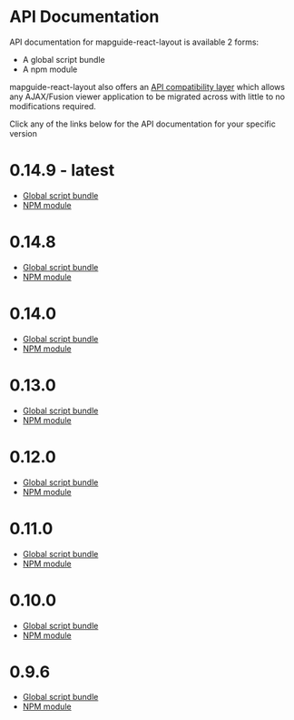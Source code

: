# API Documentation

API documentation for mapguide-react-layout is available 2 forms:

 * A global script bundle
 * A npm module

mapguide-react-layout also offers an [API compatibility layer](APICOMPAT.md) which allows any AJAX/Fusion viewer application to be migrated across with little to no modifications required.

Click any of the links below for the API documentation for your specific version

# 0.14.9 - latest

 * [Global script bundle](API_BROWSER.md)
 * [NPM module](https://jumpinjackie.github.io/mapguide-react-layout/latest/apidoc_npm/index.html)

# 0.14.8

 * [Global script bundle](API_BROWSER.md)
 * [NPM module](https://jumpinjackie.github.io/mapguide-react-layout/0.14.8/apidoc_npm/index.html)

# 0.14.0

 * [Global script bundle](API_BROWSER.md)
 * [NPM module](https://jumpinjackie.github.io/mapguide-react-layout/0.14.0/apidoc_npm/index.html)
# 0.13.0

 * [Global script bundle](https://jumpinjackie.github.io/mapguide-react-layout/0.13.0/api_browser.html)
 * [NPM module](https://jumpinjackie.github.io/mapguide-react-layout/0.13.0/apidoc_npm/index.html)

# 0.12.0

 * [Global script bundle](https://jumpinjackie.github.io/mapguide-react-layout/0.12.0/api_browser.html)
 * [NPM module](https://jumpinjackie.github.io/mapguide-react-layout/0.12.0/apidoc_npm/index.html)

# 0.11.0

 * [Global script bundle](https://jumpinjackie.github.io/mapguide-react-layout/0.11.0/api_browser.html)
 * [NPM module](https://jumpinjackie.github.io/mapguide-react-layout/0.11.0/apidoc_npm/index.html)

# 0.10.0

 * [Global script bundle](https://jumpinjackie.github.io/mapguide-react-layout/0.10.0/api_browser.html)
 * [NPM module](https://jumpinjackie.github.io/mapguide-react-layout/0.10.0/apidoc_npm/index.html)

# 0.9.6

 * [Global script bundle](https://jumpinjackie.github.io/mapguide-react-layout/0.9.6/api_browser.html)
 * [NPM module](https://jumpinjackie.github.io/mapguide-react-layout/0.9.6/apidoc_npm/index.html)
